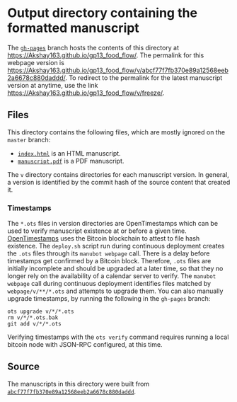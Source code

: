 # Output directory containing the formatted manuscript

The [`gh-pages`](https://github.com/Akshay163/gp13_food_flow/tree/gh-pages) branch hosts the contents of this directory at <https://Akshay163.github.io/gp13_food_flow/>.
The permalink for this webpage version is <https://Akshay163.github.io/gp13_food_flow/v/abcf77f7fb370e89a12568eeb2a6678c880daddd/>.
To redirect to the permalink for the latest manuscript version at anytime, use the link <https://Akshay163.github.io/gp13_food_flow/v/freeze/>.

## Files

This directory contains the following files, which are mostly ignored on the `master` branch:

+ [`index.html`](index.html) is an HTML manuscript.
+ [`manuscript.pdf`](manuscript.pdf) is a PDF manuscript.

The `v` directory contains directories for each manuscript version.
In general, a version is identified by the commit hash of the source content that created it.

### Timestamps

The `*.ots` files in version directories are OpenTimestamps which can be used to verify manuscript existence at or before a given time.
[OpenTimestamps](https://opentimestamps.org/) uses the Bitcoin blockchain to attest to file hash existence.
The `deploy.sh` script run during continuous deployment creates the `.ots` files through its `manubot webpage` call.
There is a delay before timestamps get confirmed by a Bitcoin block.
Therefore, `.ots` files are initially incomplete and should be upgraded at a later time, so that they no longer rely on the availability of a calendar server to verify.
The `manubot webpage` call during continuous deployment identifies files matched by `webpage/v/**/*.ots` and attempts to upgrade them.
You can also manually upgrade timestamps, by running the following in the `gh-pages` branch:

```shell
ots upgrade v/*/*.ots
rm v/*/*.ots.bak
git add v/*/*.ots
```

Verifying timestamps with the `ots verify` command requires running a local bitcoin node with JSON-RPC configured, at this time.

## Source

The manuscripts in this directory were built from
[`abcf77f7fb370e89a12568eeb2a6678c880daddd`](https://github.com/Akshay163/gp13_food_flow/commit/abcf77f7fb370e89a12568eeb2a6678c880daddd).
